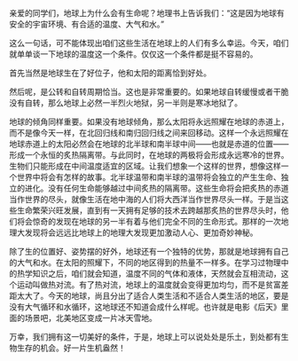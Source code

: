 亲爱的同学们，地球上为什么会有生命呢？地理书上告诉我们：“这是因为地球有安全的宇宙环境、有合适的温度、大气和水。”

这么一句话，可不能体现出咱们这些生活在地球上的人们有多么幸运。今天，咱们就单单谈一下地球的温度这一个条件。仅仅这一个条件都是挺不容易的。

首先当然是地球生在了好位子，他和太阳的距离恰到好处。

然后呢，是公转和自转周期恰当。这也是非常重要的。如果地球自转缓慢或者干脆没有自转，那么地球上必然一半烈火地狱，另一半则是寒冰地狱了。

地球的倾角同样重要。如果没有地球倾角，那么太阳将永远照耀在地球的赤道上，而不是像今天一样，在北回归线和南归回归线之间来回移动。这样一个永远照耀在地球赤道上的太阳必然会在地球的北半球和南半球中间——也就是赤道的位置——形成一个永恒的炙热隔离带。与此同时，在地球的两极将会形成永远寒冷的世界。生物们只能形成在中间温度适宜的区域。让我们想象一个这样的世界，想像这样一个世界中将会有怎样的故事。北半球温带和南半球的温带将会独立的产生生命、独立的进化。没有任何生命能够越过中间炙热的隔离带。这些生命将会把炙热的赤道当作世界的尽头，就像生活在地中海的人们将大西洋当作世界尽头一样。于是当这些生命繁荣兴旺发展，直到有一天拥有足够的技术去跨越那炙热的世界尽头时，他们将会惊奇的发现在地球的另一半有着与他们完全不同的生命形式。那样的一次地理大发现将会远远比地球上的地理大发现更加激动人心、更加奇妙神秘。

除了生的位置好、姿势摆的好外，地球还有一个独特的优势，那就是地球拥有自己的大气和水。在太阳的照耀下，不同的地区得到的热量不一样多。在学习过物理中的热学知识之后，咱们就会知道，温度不同的气体和液体，天然就会互相流动，这个运动叫做热对流。有了热对流，地球上的温度就会变得更加均匀，而不是贫富差距太大了。今天的地球，尚且分出了适合人类生活和不适合人类生活的地区，要是没有大气循环和水循环，这地球还不知道会成什么样呢。也许就是电影《后天》里面的场景吧，北美地区变成一片冰天雪地。

万幸，我们拥有这一切美好的条件，于是，地球上可以说处处是乐土，到处都有生物生存的机会。好一片生机盎然！

